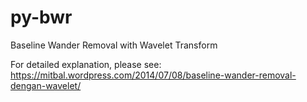 # py-bwr
Baseline Wander Removal with Wavelet Transform

For detailed explanation, please see: https://mitbal.wordpress.com/2014/07/08/baseline-wander-removal-dengan-wavelet/
